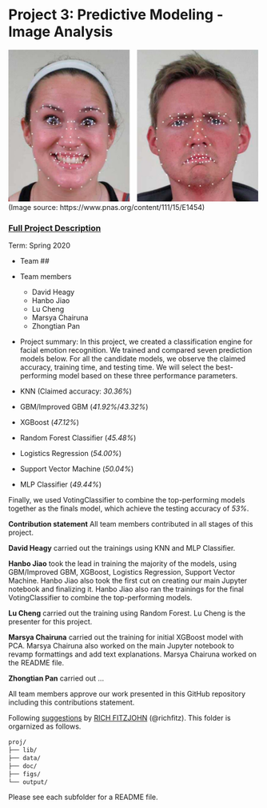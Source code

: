 # Project 3: Predictive Modeling - Image Analysis
<img src="figs/CE.jpg" alt="Compound Emotions" width="500"/>
(Image source: https://www.pnas.org/content/111/15/E1454)

### [Full Project Description](doc/project3_desc.md)

Term: Spring 2020

+ Team ##
+ Team members
	+ David Heagy
	+ Hanbo Jiao 
	+ Lu Cheng  
	+ Marsya Chairuna 
	+ Zhongtian Pan 

+ Project summary: In this project, we created a classification engine for facial emotion recognition. We trained and compared seven prediction models below. For all the candidate models, we observe the claimed accuracy, training time, and testing time. We will select the best-performing model based on these three performance parameters.

+ KNN (Claimed accuracy: *30.36%*)
+ GBM/Improved GBM (*41.92%*/*43.32%*)
+ XGBoost (*47.12%*)
+ Random Forest Classifier (*45.48%*)
+ Logistics Regression (*54.00%*)
+ Support Vector Machine (*50.04%*)
+ MLP Classifier (*49.44%*)

Finally, we used VotingClassifier to combine the top-performing models together as the finals model, which achieve the testing accuracy of *53%*. 
	
**Contribution statement** 
All team members contributed in all stages of this project. 
  
**David Heagy** carried out the trainings using KNN and MLP Classifier. 
  
**Hanbo Jiao** took the lead in training the majority of the models, using GBM/Improved GBM, XGBoost, Logistics Regression, Support Vector Machine. Hanbo Jiao also took the first cut on creating our main Jupyter notebook and finalizing it. Hanbo Jiao also ran the trainings for the final VotingClassifier to combine the top-performing models.
  
**Lu Cheng** carried out the training using Random Forest. Lu Cheng is the presenter for this project. 
  
**Marsya Chairuna** carried out the training for initial XGBoost model with PCA. Marsya Chairuna also worked on the main Jupyter notebook to revamp formattings and add text explanations. Marsya Chairuna worked on the README file. 

**Zhongtian Pan** carried out ...  
  
All team members approve our work presented in this GitHub repository including this contributions statement.

Following [suggestions](http://nicercode.github.io/blog/2013-04-05-projects/) by [RICH FITZJOHN](http://nicercode.github.io/about/#Team) (@richfitz). This folder is orgarnized as follows.

```
proj/
├── lib/
├── data/
├── doc/
├── figs/
└── output/
```

Please see each subfolder for a README file.
